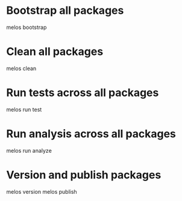 # Bootstrap all packages

melos bootstrap

# Clean all packages

melos clean

# Run tests across all packages

melos run test

# Run analysis across all packages

melos run analyze

# Version and publish packages

melos version
melos publish
